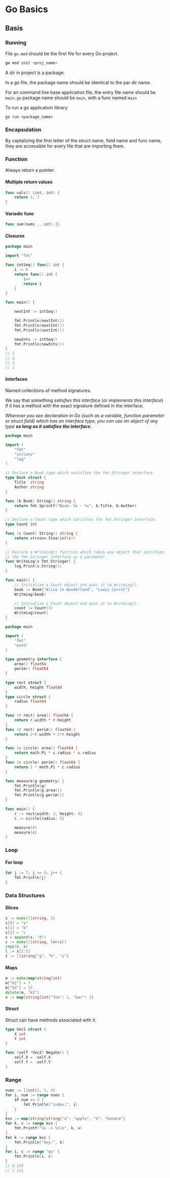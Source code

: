 # Go Basics

## Basis

### Running

File `go.mod` should be the first file for every Go project.

```go
go mod init <proj_name>
```

A dir in project is a package.

In a go file, the package name should be identical to the par dir name.

For an command line base application file, the entry file name should be `main.go` package name should be `main`, with a func named `main`

To run a go applicatoin library

```
go run <package_name>
```

### Encapsulation

By captalizing the first letter of the struct name, field name and func name, they are accessible for every file that are importing them.

### Function

Always return a pointer.

#### Multiple return values

```go
func vals() (int, int) {
    return 3, 7
}
```

#### Variadic func

```go
func sum(nums ...int) {}
```

#### Closures

```go
package main

import "fmt"

func intSeq() func() int {
    i := 0
    return func() int {
        i++
        return i
    }
}

func main() {

    nextInt := intSeq()

    fmt.Println(nextInt())
    fmt.Println(nextInt())
    fmt.Println(nextInt())

    newInts := intSeq()
    fmt.Println(newInts())
}
// 1
// 2
// 3
// 1
```

#### Interfaces

Named collections of method signatures.

We say that something *satisfies this interface* (or *implements this interface*) if it has a method with the exact signature defined in the interface.

*Wherever you see declaration in Go (such as a variable, function parameter or struct field) which has an interface type, you can use an object of any type **so long as it satisfies the interface***.

```go
package main

import (
    "fmt"
    "strconv"
    "log"
)

// Declare a Book type which satisfies the fmt.Stringer interface.
type Book struct {
    Title  string
    Author string
}

func (b Book) String() string {
    return fmt.Sprintf("Book: %s - %s", b.Title, b.Author)
}

// Declare a Count type which satisfies the fmt.Stringer interface.
type Count int

func (c Count) String() string {
    return strconv.Itoa(int(c))
}

// Declare a WriteLog() function which takes any object that satisfies
// the fmt.Stringer interface as a parameter.
func WriteLog(s fmt.Stringer) {
    log.Print(s.String())
}

func main() {
    // Initialize a Count object and pass it to WriteLog().
    book := Book{"Alice in Wonderland", "Lewis Carrol"}
    WriteLog(book)

    // Initialize a Count object and pass it to WriteLog().
    count := Count(3)
    WriteLog(count)
}
```

```go
package main

import (
    "fmt"
    "math"
)

type geometry interface {
    area() float64
    perim() float64
}

type rect struct {
    width, height float64
}
type circle struct {
    radius float64
}

func (r rect) area() float64 {
    return r.width * r.height
}
func (r rect) perim() float64 {
    return 2*r.width + 2*r.height
}

func (c circle) area() float64 {
    return math.Pi * c.radius * c.radius
}
func (c circle) perim() float64 {
    return 2 * math.Pi * c.radius
}

func measure(g geometry) {
    fmt.Println(g)
    fmt.Println(g.area())
    fmt.Println(g.perim())
}

func main() {
    r := rect{width: 3, height: 4}
    c := circle{radius: 5}

    measure(r)
    measure(c)
}
```

### Loop

#### For loop

```go
for j := 7; j <= 9; j++ {
    fmt.Println(j)
}
```

### Data Structures

#### Slices

```go
s := make([]string, 3)
s[0] = "a"
s[1] = "b"
s[2] = "c
s = append(s, "d")
c := make([]string, len(s))
copy(c, s)
l := s[2:5]
t := []string{"g", "h", "i"}
```

#### Maps

```go
m := make(map[string]int)
m["k1"] = 7
m["k2"] = 13
delete(m, "k2")
n := map[string]int{"foo": 1, "bar": 2}
```

#### Struct

Struct can have methods associated with it.

```go
type Vec2 struct {
	X int
	Y int
}

func (self *Vec2) Negate() {
	self.X = -self.X
	self.Y = -self.Y
}
```

### Range

```go
nums := []int{2, 3, 4}
for i, num := range nums {
    if num == 3 {
        fmt.Println("index:", i)
    }
}
kvs := map[string]string{"a": "apple", "b": "banana"}
for k, v := range kvs {
    fmt.Printf("%s -> %s\n", k, v)
}
for k := range kvs {
    fmt.Println("key:", k)
}
for i, c := range "go" {
    fmt.Println(i, c)
}
// 0 103
// 1 111
```

